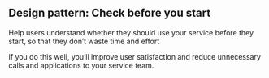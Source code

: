 

## Design pattern: Check before you start

Help users understand whether they should use your service before they start, so that they don’t waste time and effort

If you do this well, you’ll improve user satisfaction and reduce unnecessary calls and applications to your service team.

